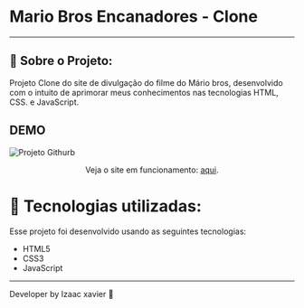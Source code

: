 # Mario Bros Encanadores - Clone
<hr>

## 📖 Sobre o Projeto:


Projeto Clone do site de divulgação do filme do Mário bros, desenvolvido com o intuito de aprimorar meus conhecimentos nas tecnologias HTML, CSS. e JavaScript.

## DEMO
![Projeto Githurb](https://user-images.githubusercontent.com/105816549/225094613-db6f7b14-5dfa-4d4e-b814-28de2acd2e81.png)
<p align="center">  Veja o site em funcionamento: <a href="https://mariobrosencanadoresclone.netlify.app">aqui</a>.</p>

# 🚀 Tecnologias utilizadas:

Esse projeto foi desenvolvido usando as seguintes tecnologias:

- HTML5
- CSS3
- JavaScript

<hr>
Developer by Izaac xavier 💜
